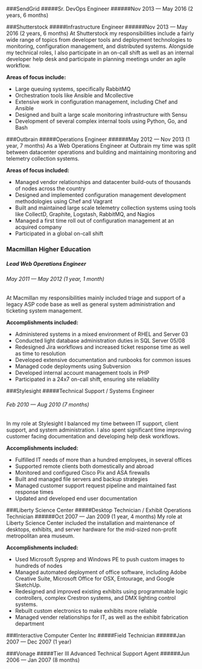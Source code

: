 ###SendGrid
#####Sr. DevOps Engineer
######Nov 2013 — May 2016 (2 years, 6 months)


###Shutterstock
#####Infrastructure Engineer
######Nov 2013 — May 2016 (2 years, 6 months)
At Shutterstock my responsibilities include a fairly wide range of topics from developer tools and deployment technologies to monitoring, configuration management, and distributed systems. Alongside my technical roles, I also participate in an on-call shift as well as an internal developer help desk and participate in planning meetings under an agile workflow.   

**Areas of focus include:**
* Large queuing systems, specifically RabbitMQ  
* Orchestration tools like Ansible and Mcollective  
* Extensive work in configuration management, including Chef and Ansible  
* Designed and built a large scale monitoring infrastructure with Sensu
* Development of several complex internal tools using Python, Go, and Bash


###Outbrain
#####Operations Engineer
######May 2012 — Nov 2013 (1 year, 7 months)
As a Web Operations Engineer at Outbrain my time was split between datacenter operations and building and maintaining monitoring and telemetry collection systems.

**Areas of focus included:**
* Managed vendor relationships and datacenter build-outs of thousands of nodes across the country  
* Designed and implemented configuration management development methodologies using Chef and Vagrant  
* Built and maintained large scale telemetry collection systems using tools like CollectD, Graphite, Logstash, RabbitMQ, and Nagios
* Managed a first time roll out of configuration management at an acquired company
* Participated in a global on-call shift


### Macmillan Higher Education
##### Lead Web Operations Engineer
###### May 2011 — May 2012 (1 year, 1 month)
At Macmillan my responsibilities mainly included triage and support of a legacy ASP code base as well as general system administration and ticketing system management.

**Accomplishments included:**
* Administered systems in a mixed environment of RHEL and Server 03
* Conducted light database administration duties in SQL Server 05/08  
* Redesigned Jira workflows and increased ticket response time as well as time to resolution
* Developed extensive documentation and runbooks for common issues
* Managed code deployments using Subversion
* Developed internal account management tools in PHP
* Participated in a 24x7 on-call shift, ensuring site reliability


###Stylesight
#####Technical Support / Systems Engineer
###### Feb 2010 — Aug 2010 (7 months)

In my role at Stylesight I balanced my time between IT support, client support, and system administration. I also spent significant time improving customer facing documentation and developing help desk workflows.

**Accomplishments included:**
* Fulfilled IT needs of more than a hundred employees, in several offices  
* Supported remote clients both domestically and abroad  
* Monitored and configured Cisco Pix and ASA firewalls  
* Built and managed file servers and backup strategies
* Managed customer support request pipeline and maintained fast response times
* Updated and developed end user documentation


###Liberty Science Center
#####Desktop Technician / Exhibit Operations Technician
######Oct 2007 — Jan 2009 (1 year, 4 months)
My role at Liberty Science Center included the installation and maintenance of desktops, exhibits, and server hardware for the mid-sized non-profit metropolitan area museum.

**Accomplishments included:**
* Used Microsoft Sysprep and Windows PE to push custom images to hundreds of nodes
* Managed automated deployment of office software, including Adobe Creative Suite, Microsoft Office for OSX, Entourage, and Google SketchUp.
* Redesigned and improved existing exhibits using programmable logic controllers, complex Crestron systems, and DMX lighting control systems.  
* Rebuilt custom electronics to make exhibits more reliable  
* Managed vender relationships for IT, as well as the exhibit fabrication department


###Interactive Computer Center Inc
#####Field Technician
######Jan 2007 — Dec 2007 (1 year)


###Vonage
#####Tier III Advanced Technical Support Agent
######Jun 2006 — Jan 2007 (8 months)
